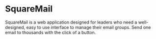 # SquareMail
SquareMail is a web application designed for leaders who need a well-designed, easy to use interface to manage their email groups. Send one email to thousands with the click of a button.
